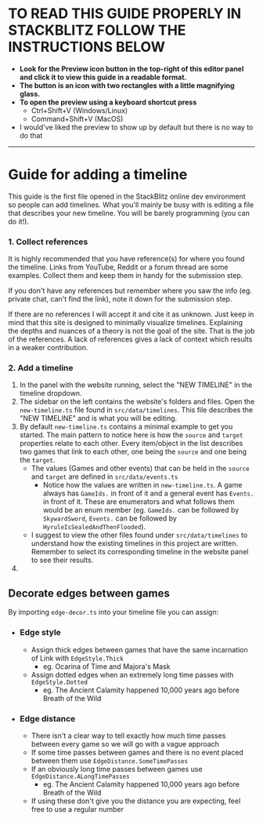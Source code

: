 # **TO READ THIS GUIDE PROPERLY IN STACKBLITZ FOLLOW THE INSTRUCTIONS BELOW**

- **Look for the Preview icon button in the top-right of this editor panel and click it to view this guide in a readable format.**
- **The button is an icon with two rectangles with a little magnifying glass.**
- **To open the preview using a keyboard shortcut press**
  -  Ctrl+Shift+V (Windows/Linux)
  -  Command+Shift+V (MacOS)
- I would've liked the preview to show up by default but there is no way to do that

---

# Guide for adding a timeline

This guide is the first file opened in the StackBlitz online dev environment so people can add timelines. What you'll mainly be busy with is editing a file that describes your new timeline. You will be barely programming (you can do it!).

### 1. Collect references
It is highly recommended that you have reference(s) for where you found the timeline. Links from YouTube, Reddit or a forum thread are some examples.  Collect them and keep them in handy for the submission step. 

If you don't have any references but remember where you saw the info (eg. private chat, can't find the link), note it down for the submission step.

If there are no references I will accept it and cite it as unknown. Just keep in mind that this site is designed to minimally visualize timelines. Explaining the depths and nuances of a theory is not the goal of the site. That is the job of the references. A lack of references gives a lack of context which results in a weaker contribution.

### 2. Add a timeline

1. In the panel with the website running, select the "NEW TIMELINE" in the timeline dropdown.
2. The sidebar on the left contains the website's folders and files. Open the `new-timeline.ts` file found in `src/data/timelines`. This file describes the "NEW TIMELINE" and is what you will be editing.
3. By default `new-timeline.ts` contains a minimal example to get you started. The main pattern to notice here is how the `source` and `target` properties relate to each other. Every item/object in the list describes two games that link to each other, one being the `source` and one being the `target`.
   - The values (Games and other events) that can be held in the `source` and `target` are defined in `src/data/events.ts`
     - Notice how the values are written in `new-timeline.ts`. A game always has `GameIds.` in front of it and a general event has `Events.` in front of it. These are enumerators and what follows them would be an enum member (eg. `GameIds.` can be followed by `SkywardSword`, `Events.` can be followed by `HyruleIsSealedAndThenFlooded`).
   - I suggest to view the other files found under `src/data/timelines` to understand how the existing timelines in this project are written. Remember to select its corresponding timeline in the website panel to see their results. 
4. 

## Decorate edges between games
By importing `edge-decor.ts` into your timeline file you can assign:
- ### Edge style
  - Assign thick edges between games that have the same incarnation of Link with `EdgeStyle.Thick`
    - eg. Ocarina of Time and Majora's Mask
  - Assign dotted edges when an extremely long time passes with `EdgeStyle.Dotted`
    - eg. The Ancient Calamity happened 10,000 years ago before Breath of the Wild
- ### Edge distance
  - There isn't a clear way to tell exactly how much time passes between every game so we will go with a vague approach
  - If some time passes between games and there is no event placed between them use `EdgeDistance.SomeTimePasses`
  - If an obviously long time passes between games use `EdgeDistance.ALongTimePasses`
    - eg. The Ancient Calamity happened 10,000 years ago before Breath of the Wild
  - If using these don't give you the distance you are expecting, feel free to use a regular number